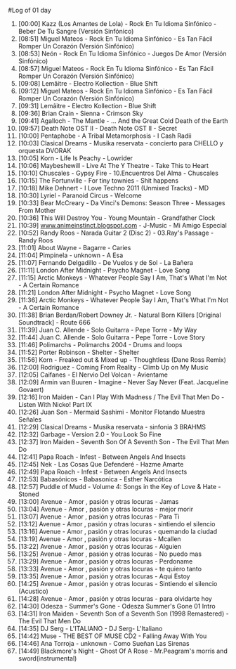 #Log of 01 day

1. [00:00] Kazz (Los Amantes de Lola) - Rock En Tu Idioma Sinfónico - Beber De Tu Sangre (Versión Sinfónico)
1. [08:51] Miguel Mateos - Rock En Tu Idioma Sinfónico - Es Tan Fácil Romper Un Corazón (Versión Sinfónico)
1. [08:53] Neón - Rock En Tu Idioma Sinfónico - Juegos De Amor (Versión Sinfónico)
1. [08:57] Miguel Mateos - Rock En Tu Idioma Sinfónico - Es Tan Fácil Romper Un Corazón (Versión Sinfónico)
1. [09:08] Lemâitre - Electro Kollection - Blue Shift
1. [09:12] Miguel Mateos - Rock En Tu Idioma Sinfónico - Es Tan Fácil Romper Un Corazón (Versión Sinfónico)
1. [09:31] Lemâitre - Electro Kollection - Blue Shift
1. [09:36] Brian Crain - Sienna - Crimson Sky
1. [09:41] Agalloch - The Mantle - ... And the Great Cold Death of the Earth
1. [09:57] Death Note OST II - Death Note OST II - Secret
1. [10:00] Pentaphobe - A Tribal Metamorphosis - I Cash Radii
1. [10:03] Clasical Dreams - Musika reservata - concierto para CHELLO y orquesta DVORAK
1. [10:05] Korn - Life Is Peachy - Lowrider
1. [10:06] Maybeshewill - Live At The Y Theatre - Take This to Heart
1. [10:10] Chuscales - Gypsy Fire - 10.Encuentros Del Alma - Chuscales
1. [10:15] The Fortunville - For tiny townies - Shit happens
1. [10:18] Mike Dehnert - I Love Techno 2011 (Unmixed Tracks) - MD
1. [10:30] Lyriel - Paranoid Circus - Welcome
1. [10:33] Bear McCreary - Da Vinci's Demons: Season Three - Messages From Mother
1. [10:36] This Will Destroy You - Young Mountain - Grandfather Clock
1. [10:39] www.animeinstinct.blogspot.com - J-Music - Mi Amigo Especial
1. [10:52] Randy Roos - Narada Guitar 2 (Disc 2) - 03.Ray's Passage - Randy Roos
1. [11:01] About Wayne - Bagarre - Caries
1. [11:04] Pimpinela - unknown - A Esa
1. [11:07] Fernando Delgadillo - De Vuelos y de Sol - La Bañera
1. [11:11] London After Midnight - Psycho Magnet - Love Song
1. [11:15] Arctic Monkeys - Whatever People Say I Am, That's What I'm Not - A Certain Romance
1. [11:21] London After Midnight - Psycho Magnet - Love Song
1. [11:36] Arctic Monkeys - Whatever People Say I Am, That's What I'm Not - A Certain Romance
1. [11:38] Brian Berdan/Robert Downey Jr. - Natural Born Killers [Original Soundtrack] - Route 666
1. [11:39] Juan C. Allende - Solo Guitarra - Pepe Torre - My Way
1. [11:44] Juan C. Allende - Solo Guitarra - Pepe Torre - Love Story
1. [11:46] Polimarchs - Polimarchs 2004 - Drums and loops
1. [11:52] Porter Robinson - Shelter - Shelter
1. [11:56] Korn - Freaked out & Mixed up - Thoughtless (Dane Ross Remix)
1. [12:00] Rodriguez - Coming From Reality - Climb Up on My Music
1. [12:05] Caifanes - El Nervio Del Volcan - Avientame
1. [12:09] Armin van Buuren - Imagine - Never Say Never (Feat. Jacqueline Govaert)
1. [12:16] Iron Maiden - Can I Play With Madness / The Evil That Men Do - Listen With Nicko! Part IX
1. [12:26] Juan Son - Mermaid Sashimi - Monitor Flotando Muestra Señales
1. [12:29] Clasical Dreams - Musika reservata - sinfonia 3 BRAHMS
1. [12:32] Garbage - Version 2.0 - You Look So Fine
1. [12:37] Iron Maiden - Seventh Son Of A Seventh Son - The Evil That Men Do
1. [12:41] Papa Roach - Infest - Between Angels And Insects
1. [12:45] Nek - Las Cosas Que Defenderé - Hazme Amarte
1. [12:49] Papa Roach - Infest - Between Angels And Insects
1. [12:53] Babasónicos - Babasonica - Esther Narcótica
1. [12:57] Puddle of Mudd - Volume 4: Songs in the Key of Love & Hate - Stoned
1. [13:00] Avenue - Amor , pasión y otras locuras - Jamas
1. [13:04] Avenue - Amor , pasión y otras locuras - mejor morir
1. [13:07] Avenue - Amor , pasión y otras locuras - Para Ti
1. [13:12] Avenue - Amor , pasión y otras locuras - sintiendo el silencio
1. [13:16] Avenue - Amor , pasión y otras locuras - quemando la ciudad
1. [13:19] Avenue - Amor , pasión y otras locuras - Mcallen
1. [13:22] Avenue - Amor , pasión y otras locuras - Alguien
1. [13:25] Avenue - Amor , pasión y otras locuras - No puedo mas
1. [13:29] Avenue - Amor , pasión y otras locuras - Perdoname
1. [13:33] Avenue - Amor , pasión y otras locuras - te quiero tanto
1. [13:35] Avenue - Amor , pasión y otras locuras - Aqui Estoy
1. [14:25] Avenue - Amor , pasión y otras locuras - Sintiendo el silencio (Acustico)
1. [14:28] Avenue - Amor , pasión y otras locuras - para olvidarte hoy
1. [14:30] Odesza - Summer's Gone - Odesza   Summer's Gone   01 Intro
1. [14:31] Iron Maiden - Seventh Son of a Seventh Son (1998 Remastered) - The Evil That Men Do
1. [14:35] DJ Serg - L'ITALIANO - DJ Serg- L'Italiano
1. [14:42] Muse - THE BEST OF MUSE CD2 - Falling Away With You
1. [14:46] Ana Torroja - unknown - Como Sueñan Las Sirenas
1. [14:49] Blackmore's Night - Ghost Of A Rose - Mr.Peagram's morris and sword(instrumental)

